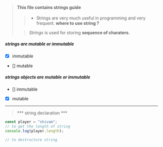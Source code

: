 > #### This file contains strings guide
>
>> - Strings are very much useful in programming and very frequent.
> **where to use string ?**
>
>>  *Strings* is used for storing **sequence of charaters**.

##### strings are mutable or immutable
 - [x] immutable
 - [] mutable

##### strings objects are mutable or immutable
 - [] immutable
 - [x] mutable
-----------------------------------------------------------------------------

> *** string declaration ***
```js
const player = "shivam";
// to get the length of string
console.log(player.length);

// to destructure string


```